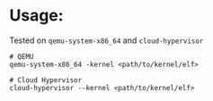 # Usage:
Tested on `qemu-system-x86_64` and `cloud-hypervisor`
```
# QEMU
qemu-system-x86_64 -kernel <path/to/kernel/elf>

# Cloud Hypervisor
cloud-hypervisor --kernel <path/to/kernel/elf>
```

